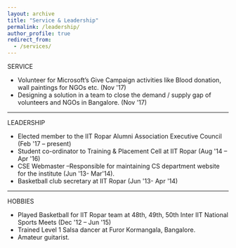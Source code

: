 ```yaml
---
layout: archive
title: "Service & Leadership"
permalink: /leadership/
author_profile: true
redirect_from:
  - /services/  
---
```



SERVICE

* Volunteer for Microsoft’s Give Campaign activities like Blood donation, wall paintings for NGOs etc. (Nov '17)
* Designing a solution in a team to close the demand / supply gap of volunteers and NGOs in Bangalore. (Nov '17)

***


LEADERSHIP

* Elected member to the IIT Ropar Alumni Association Executive Council (Feb '17 – present)
* Student co-ordinator to Training & Placement Cell at IIT Ropar (Aug '14 – Apr '16)
* CSE Webmaster –Responsible for maintaining CS department website for the institute (Jun '13- Mar'14).
* Basketball club secretary at IIT Ropar (Jun '13- Apr '14)


***

HOBBIES

* Played Basketball for IIT Ropar team at 48th, 49th, 50th Inter IIT National Sports Meets (Dec '12 – Jun '15)
* Trained Level 1 Salsa dancer at Furor Kormangala, Bangalore.
* Amateur guitarist.